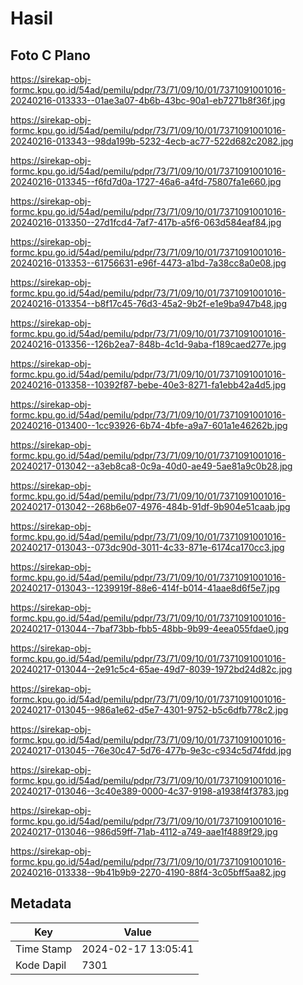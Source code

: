 # Hasil

## Foto C Plano

https://sirekap-obj-formc.kpu.go.id/54ad/pemilu/pdpr/73/71/09/10/01/7371091001016-20240216-013333--01ae3a07-4b6b-43bc-90a1-eb7271b8f36f.jpg

https://sirekap-obj-formc.kpu.go.id/54ad/pemilu/pdpr/73/71/09/10/01/7371091001016-20240216-013343--98da199b-5232-4ecb-ac77-522d682c2082.jpg

https://sirekap-obj-formc.kpu.go.id/54ad/pemilu/pdpr/73/71/09/10/01/7371091001016-20240216-013345--f6fd7d0a-1727-46a6-a4fd-75807fa1e660.jpg

https://sirekap-obj-formc.kpu.go.id/54ad/pemilu/pdpr/73/71/09/10/01/7371091001016-20240216-013350--27d1fcd4-7af7-417b-a5f6-063d584eaf84.jpg

https://sirekap-obj-formc.kpu.go.id/54ad/pemilu/pdpr/73/71/09/10/01/7371091001016-20240216-013353--61756631-e96f-4473-a1bd-7a38cc8a0e08.jpg

https://sirekap-obj-formc.kpu.go.id/54ad/pemilu/pdpr/73/71/09/10/01/7371091001016-20240216-013354--b8f17c45-76d3-45a2-9b2f-e1e9ba947b48.jpg

https://sirekap-obj-formc.kpu.go.id/54ad/pemilu/pdpr/73/71/09/10/01/7371091001016-20240216-013356--126b2ea7-848b-4c1d-9aba-f189caed277e.jpg

https://sirekap-obj-formc.kpu.go.id/54ad/pemilu/pdpr/73/71/09/10/01/7371091001016-20240216-013358--10392f87-bebe-40e3-8271-fa1ebb42a4d5.jpg

https://sirekap-obj-formc.kpu.go.id/54ad/pemilu/pdpr/73/71/09/10/01/7371091001016-20240216-013400--1cc93926-6b74-4bfe-a9a7-601a1e46262b.jpg

https://sirekap-obj-formc.kpu.go.id/54ad/pemilu/pdpr/73/71/09/10/01/7371091001016-20240217-013042--a3eb8ca8-0c9a-40d0-ae49-5ae81a9c0b28.jpg

https://sirekap-obj-formc.kpu.go.id/54ad/pemilu/pdpr/73/71/09/10/01/7371091001016-20240217-013042--268b6e07-4976-484b-91df-9b904e51caab.jpg

https://sirekap-obj-formc.kpu.go.id/54ad/pemilu/pdpr/73/71/09/10/01/7371091001016-20240217-013043--073dc90d-3011-4c33-871e-6174ca170cc3.jpg

https://sirekap-obj-formc.kpu.go.id/54ad/pemilu/pdpr/73/71/09/10/01/7371091001016-20240217-013043--1239919f-88e6-414f-b014-41aae8d6f5e7.jpg

https://sirekap-obj-formc.kpu.go.id/54ad/pemilu/pdpr/73/71/09/10/01/7371091001016-20240217-013044--7baf73bb-fbb5-48bb-9b99-4eea055fdae0.jpg

https://sirekap-obj-formc.kpu.go.id/54ad/pemilu/pdpr/73/71/09/10/01/7371091001016-20240217-013044--2e91c5c4-65ae-49d7-8039-1972bd24d82c.jpg

https://sirekap-obj-formc.kpu.go.id/54ad/pemilu/pdpr/73/71/09/10/01/7371091001016-20240217-013045--986a1e62-d5e7-4301-9752-b5c6dfb778c2.jpg

https://sirekap-obj-formc.kpu.go.id/54ad/pemilu/pdpr/73/71/09/10/01/7371091001016-20240217-013045--76e30c47-5d76-477b-9e3c-c934c5d74fdd.jpg

https://sirekap-obj-formc.kpu.go.id/54ad/pemilu/pdpr/73/71/09/10/01/7371091001016-20240217-013046--3c40e389-0000-4c37-9198-a1938f4f3783.jpg

https://sirekap-obj-formc.kpu.go.id/54ad/pemilu/pdpr/73/71/09/10/01/7371091001016-20240217-013046--986d59ff-71ab-4112-a749-aae1f4889f29.jpg

https://sirekap-obj-formc.kpu.go.id/54ad/pemilu/pdpr/73/71/09/10/01/7371091001016-20240216-013338--9b41b9b9-2270-4190-88f4-3c05bff5aa82.jpg


## Metadata

| Key        | Value               |
| ---------- | ------------------- |
| Time Stamp | 2024-02-17 13:05:41 |
| Kode Dapil | 7301                |



